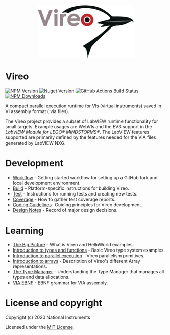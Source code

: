 <!--
Copyright (c) 2020 National Instruments
SPDX-License-Identifier: MIT
-->

<!-- markdownlint-capture -->
<!-- markdownlint-disable no-inline-html -->
<div align="center">
    <div>
      <a href="https://github.com/ni/VireoSDK">
        <img width="300" height="165" src="https://raw.githubusercontent.com/ni/VireoSDK/HEAD/docs/vireo-logo.png" alt="Vireo logo">
      </a>
    </div>
</div>
<!-- markdownlint-restore -->

# Vireo

[![NPM Version](https://img.shields.io/npm/v/vireo.svg)](https://www.npmjs.com/package/vireo)
[![Nuget Version](https://img.shields.io/nuget/v/vireo.svg)](https://www.nuget.org/packages/vireo)
[![GitHub Actions Build Status](https://github.com/ni/VireoSDK/workflows/.github/workflows/build.yml/badge.svg)](https://github.com/ni/VireoSDK)
[![NPM Downloads](https://img.shields.io/npm/dt/vireo.svg)](https://www.npmjs.com/package/vireo)

A compact parallel execution runtime for VIs (virtual instruments) saved in VI assembly format (.via files).

The Vireo project provides a subset of LabVIEW runtime functionality for small targets. Example usages are WebVIs and the EV3 support in the _LabVIEW Module for LEGO® MINDSTORMS®_. The LabVIEW features supported are primarily defined by the features needed for the VIA files generated by LabVIEW NXG.

# Development

- [Workflow](docs/Workflow.md) - Getting started workflow for setting up a GitHub fork and local development environment.
- [Build](docs/Build.md) - Platform-specific instructions for building Vireo.
- [Test](docs/Test.md) - Instructions for running tests and creating new tests.
- [Coverage](docs/Coverage.md) - How to gather test coverage reports.
- [Coding Guidelines](docs/CodingGuidelines.md)- Guiding principles for Vireo development.
- [Design Notes](docs/DesignNotes.md) - Record of major design decisions.

# Learning

- [The Big Picture](docs/Intro.md) - What is Vireo and HelloWorld examples.
- [Introduction to types and functions](docs/IntroTypeExamples.md) - Basic Vireo type system examples.
- [Introduction to parallel execution](docs/IntroParallelClumpExamples.md) - Vireo parallelism primitives.
- [Introduction to arrays](docs/IntroArrayExamples.md) - Description of Vireo's different Array representations.
- [The Type Manager](docs/TypeManager.md) - Understanding the Type Manager that manages all types and data allocations.
- [VIA EBNF](docs/ViaEBNF.md) - EBNF grammar for VIA assembly.

# License and copyright

Copyright (c) 2020 National Instruments

Licensed under the [MIT License](LICENSE.txt).
